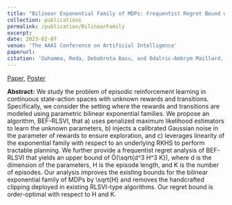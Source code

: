 ```yaml
---
title: "Bilinear Exponential Family of MDPs: Frequentist Regret Bound with Tractable Exploration & Planning"
collection: publications
permalink: /publication/BilinearFamily
excerpt:
date: 2023-02-07
venue: 'The AAAI Conference on Artificial Intelligence'
paperurl: 
citation: 'Ouhamma, Reda, Debabrota Basu, and Odalric-Ambrym Maillard. "Bilinear exponential family of mdps: Frequentist regret bound with tractable exploration and planning." AAAI (2023).'
---
```


[Paper](http://redaouhamma.github.io/files/befrlsvi.pdf), [Poster](http://redaouhamma.github.io/files/befrlsviPoster.pdf)

   **Abstract:** We study the problem of episodic reinforcement learning in continuous state-action spaces with unknown rewards and
transitions. Specifically, we consider the setting where the rewards and transitions are modeled using parametric bilinear
exponential families. We propose an algorithm, BEF-RLSVI, that a) uses penalized maximum likelihood estimators to
learn the unknown parameters, b) injects a calibrated Gaussian noise in the parameter of rewards to ensure exploration,
and c) leverages linearity of the exponential family with respect to an underlying RKHS to perform tractable planning.
We further provide a frequentist regret analysis of BEF-RLSVI that yields an upper bound of Õ(\sqrt{d^3 H^3 K}), where d is
the dimension of the parameters, H is the episode length, and K is the number of episodes. Our analysis improves the
existing bounds for the bilinear exponential family of MDPs by \sqrt{H} and removes the handcrafted clipping deployed in
existing RLSVI-type algorithms. Our regret bound is order-optimal with respect to H and K.
